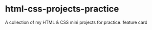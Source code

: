 # html-css-projects-practice
A collection of my HTML &amp; CSS mini projects for practice.
feature card
